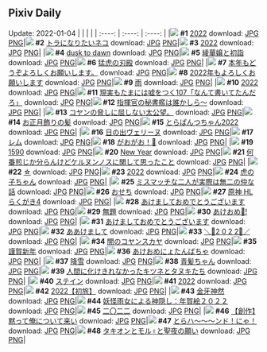 ## Pixiv Daily
Update: 2022-01-04
|      |      |      |
| :----: | :----: | :----: |
|![](https://pixiv.microyu.workers.dev/c/240x480/img-master/img/2022/01/02/00/30/58/95226485_p0_master1200.jpg) **#1** [2022](https://www.pixiv.net/artworks/95226485) download: [JPG](https://pixiv.microyu.workers.dev/img-original/img/2022/01/02/00/30/58/95226485_p0.jpg) [PNG](https://pixiv.microyu.workers.dev/img-original/img/2022/01/02/00/30/58/95226485_p0.png)|![](https://pixiv.microyu.workers.dev/c/240x480/img-master/img/2022/01/02/00/13/26/95225850_p0_master1200.jpg) **#2** [トラになりたいネコ](https://www.pixiv.net/artworks/95225850) download: [JPG](https://pixiv.microyu.workers.dev/img-original/img/2022/01/02/00/13/26/95225850_p0.jpg) [PNG](https://pixiv.microyu.workers.dev/img-original/img/2022/01/02/00/13/26/95225850_p0.png)|![](https://pixiv.microyu.workers.dev/c/240x480/img-master/img/2022/01/02/00/00/03/95225067_p0_master1200.jpg) **#3** [2022](https://www.pixiv.net/artworks/95225067) download: [JPG](https://pixiv.microyu.workers.dev/img-original/img/2022/01/02/00/00/03/95225067_p0.jpg) [PNG](https://pixiv.microyu.workers.dev/img-original/img/2022/01/02/00/00/03/95225067_p0.png)|
|![](https://pixiv.microyu.workers.dev/c/240x480/img-master/img/2022/01/03/00/00/22/95252574_p0_master1200.jpg) **#4** [dusk to dawn](https://www.pixiv.net/artworks/95252574) download: [JPG](https://pixiv.microyu.workers.dev/img-original/img/2022/01/03/00/00/22/95252574_p0.jpg) [PNG](https://pixiv.microyu.workers.dev/img-original/img/2022/01/03/00/00/22/95252574_p0.png)|![](https://pixiv.microyu.workers.dev/c/240x480/img-master/img/2022/01/02/00/00/03/95225059_p0_master1200.jpg) **#5** [綾華嬢と初詣](https://www.pixiv.net/artworks/95225059) download: [JPG](https://pixiv.microyu.workers.dev/img-original/img/2022/01/02/00/00/03/95225059_p0.jpg) [PNG](https://pixiv.microyu.workers.dev/img-original/img/2022/01/02/00/00/03/95225059_p0.png)|![](https://pixiv.microyu.workers.dev/c/240x480/img-master/img/2022/01/02/00/00/07/95225098_p0_master1200.jpg) **#6** [猛虎の刃殿](https://www.pixiv.net/artworks/95225098) download: [JPG](https://pixiv.microyu.workers.dev/img-original/img/2022/01/02/00/00/07/95225098_p0.jpg) [PNG](https://pixiv.microyu.workers.dev/img-original/img/2022/01/02/00/00/07/95225098_p0.png)|
|![](https://pixiv.microyu.workers.dev/c/240x480/img-master/img/2022/01/03/08/04/54/95259215_p0_master1200.jpg) **#7** [本年もどうぞよろしくお願いします。](https://www.pixiv.net/artworks/95259215) download: [JPG](https://pixiv.microyu.workers.dev/img-original/img/2022/01/03/08/04/54/95259215_p0.jpg) [PNG](https://pixiv.microyu.workers.dev/img-original/img/2022/01/03/08/04/54/95259215_p0.png)|![](https://pixiv.microyu.workers.dev/c/240x480/img-master/img/2022/01/02/00/14/45/95225903_p0_master1200.jpg) **#8** [2022年もよろしくお願いします](https://www.pixiv.net/artworks/95225903) download: [JPG](https://pixiv.microyu.workers.dev/img-original/img/2022/01/02/00/14/45/95225903_p0.jpg) [PNG](https://pixiv.microyu.workers.dev/img-original/img/2022/01/02/00/14/45/95225903_p0.png)|![](https://pixiv.microyu.workers.dev/c/240x480/img-master/img/2022/01/03/17/58/22/95269139_p0_master1200.jpg) **#9** [雨](https://www.pixiv.net/artworks/95269139) download: [JPG](https://pixiv.microyu.workers.dev/img-original/img/2022/01/03/17/58/22/95269139_p0.jpg) [PNG](https://pixiv.microyu.workers.dev/img-original/img/2022/01/03/17/58/22/95269139_p0.png)|
|![](https://pixiv.microyu.workers.dev/c/240x480/img-master/img/2022/01/02/00/00/11/95225128_p0_master1200.jpg) **#10** [2022](https://www.pixiv.net/artworks/95225128) download: [JPG](https://pixiv.microyu.workers.dev/img-original/img/2022/01/02/00/00/11/95225128_p0.jpg) [PNG](https://pixiv.microyu.workers.dev/img-original/img/2022/01/02/00/00/11/95225128_p0.png)|![](https://pixiv.microyu.workers.dev/c/240x480/img-master/img/2022/01/02/18/00/17/95242561_p0_master1200.jpg) **#11** [現実もたまには嘘をつく107「なんて書いてたんだろ」](https://www.pixiv.net/artworks/95242561) download: [JPG](https://pixiv.microyu.workers.dev/img-original/img/2022/01/02/18/00/17/95242561_p0.jpg) [PNG](https://pixiv.microyu.workers.dev/img-original/img/2022/01/02/18/00/17/95242561_p0.png)|![](https://pixiv.microyu.workers.dev/c/240x480/img-master/img/2022/01/02/00/05/48/95225496_p0_master1200.jpg) **#12** [指揮官の秘書艦は誰かしら～](https://www.pixiv.net/artworks/95225496) download: [JPG](https://pixiv.microyu.workers.dev/img-original/img/2022/01/02/00/05/48/95225496_p0.jpg) [PNG](https://pixiv.microyu.workers.dev/img-original/img/2022/01/02/00/05/48/95225496_p0.png)|
|![](https://pixiv.microyu.workers.dev/c/240x480/img-master/img/2022/01/02/20/04/35/95245460_p0_master1200.jpg) **#13** [コヤンの脅しに屈しない太公望。](https://www.pixiv.net/artworks/95245460) download: [JPG](https://pixiv.microyu.workers.dev/img-original/img/2022/01/02/20/04/35/95245460_p0.jpg) [PNG](https://pixiv.microyu.workers.dev/img-original/img/2022/01/02/20/04/35/95245460_p0.png)|![](https://pixiv.microyu.workers.dev/c/240x480/img-master/img/2022/01/03/07/30/01/95258906_p0_master1200.jpg) **#14** [お正月飾りの髪](https://www.pixiv.net/artworks/95258906) download: [JPG](https://pixiv.microyu.workers.dev/img-original/img/2022/01/03/07/30/01/95258906_p0.jpg) [PNG](https://pixiv.microyu.workers.dev/img-original/img/2022/01/03/07/30/01/95258906_p0.png)|![](https://pixiv.microyu.workers.dev/c/240x480/img-master/img/2022/01/02/00/03/26/95225398_p0_master1200.jpg) **#15** [とらぱんつちゃん2022](https://www.pixiv.net/artworks/95225398) download: [JPG](https://pixiv.microyu.workers.dev/img-original/img/2022/01/02/00/03/26/95225398_p0.jpg) [PNG](https://pixiv.microyu.workers.dev/img-original/img/2022/01/02/00/03/26/95225398_p0.png)|
|![](https://pixiv.microyu.workers.dev/c/240x480/img-master/img/2022/01/02/20/30/00/95246071_p0_master1200.jpg) **#16** [日の出ヴェリーヌ](https://www.pixiv.net/artworks/95246071) download: [JPG](https://pixiv.microyu.workers.dev/img-original/img/2022/01/02/20/30/00/95246071_p0.jpg) [PNG](https://pixiv.microyu.workers.dev/img-original/img/2022/01/02/20/30/00/95246071_p0.png)|![](https://pixiv.microyu.workers.dev/c/240x480/img-master/img/2022/01/02/00/00/18/95225178_p0_master1200.jpg) **#17** [レム](https://www.pixiv.net/artworks/95225178) download: [JPG](https://pixiv.microyu.workers.dev/img-original/img/2022/01/02/00/00/18/95225178_p0.jpg) [PNG](https://pixiv.microyu.workers.dev/img-original/img/2022/01/02/00/00/18/95225178_p0.png)|![](https://pixiv.microyu.workers.dev/c/240x480/img-master/img/2022/01/02/12/00/01/95235514_p0_master1200.jpg) **#18** [がおがお！🐯](https://www.pixiv.net/artworks/95235514) download: [JPG](https://pixiv.microyu.workers.dev/img-original/img/2022/01/02/12/00/01/95235514_p0.jpg) [PNG](https://pixiv.microyu.workers.dev/img-original/img/2022/01/02/12/00/01/95235514_p0.png)|
|![](https://pixiv.microyu.workers.dev/c/240x480/img-master/img/2022/01/03/00/00/04/95252461_p0_master1200.jpg) **#19** [1590](https://www.pixiv.net/artworks/95252461) download: [JPG](https://pixiv.microyu.workers.dev/img-original/img/2022/01/03/00/00/04/95252461_p0.jpg) [PNG](https://pixiv.microyu.workers.dev/img-original/img/2022/01/03/00/00/04/95252461_p0.png)|![](https://pixiv.microyu.workers.dev/c/240x480/img-master/img/2022/01/02/02/17/39/95228461_p0_master1200.jpg) **#20** [New Year](https://www.pixiv.net/artworks/95228461) download: [JPG](https://pixiv.microyu.workers.dev/img-original/img/2022/01/02/02/17/39/95228461_p0.jpg) [PNG](https://pixiv.microyu.workers.dev/img-original/img/2022/01/02/02/17/39/95228461_p0.png)|![](https://pixiv.microyu.workers.dev/c/240x480/img-master/img/2022/01/02/11/22/59/95234881_p0_master1200.jpg) **#21** [何番煎じか分らんけどケルヌンノスに関して思ったこと](https://www.pixiv.net/artworks/95234881) download: [JPG](https://pixiv.microyu.workers.dev/img-original/img/2022/01/02/11/22/59/95234881_p0.jpg) [PNG](https://pixiv.microyu.workers.dev/img-original/img/2022/01/02/11/22/59/95234881_p0.png)|
|![](https://pixiv.microyu.workers.dev/c/240x480/img-master/img/2022/01/02/17/20/34/95241671_p0_master1200.jpg) **#22** [☆](https://www.pixiv.net/artworks/95241671) download: [JPG](https://pixiv.microyu.workers.dev/img-original/img/2022/01/02/17/20/34/95241671_p0.jpg) [PNG](https://pixiv.microyu.workers.dev/img-original/img/2022/01/02/17/20/34/95241671_p0.png)|![](https://pixiv.microyu.workers.dev/c/240x480/img-master/img/2022/01/03/08/21/36/95259375_p0_master1200.jpg) **#23** [2022](https://www.pixiv.net/artworks/95259375) download: [JPG](https://pixiv.microyu.workers.dev/img-original/img/2022/01/03/08/21/36/95259375_p0.jpg) [PNG](https://pixiv.microyu.workers.dev/img-original/img/2022/01/03/08/21/36/95259375_p0.png)|![](https://pixiv.microyu.workers.dev/c/240x480/img-master/img/2022/01/03/19/00/00/95270632_p0_master1200.jpg) **#24** [虎の子ちゃん](https://www.pixiv.net/artworks/95270632) download: [JPG](https://pixiv.microyu.workers.dev/img-original/img/2022/01/03/19/00/00/95270632_p0.jpg) [PNG](https://pixiv.microyu.workers.dev/img-original/img/2022/01/03/19/00/00/95270632_p0.png)|
|![](https://pixiv.microyu.workers.dev/c/240x480/img-master/img/2022/01/03/18/30/52/95269924_p0_master1200.jpg) **#25** [ミスマッチな二人が実際は無二の仲な話](https://www.pixiv.net/artworks/95269924) download: [JPG](https://pixiv.microyu.workers.dev/img-original/img/2022/01/03/18/30/52/95269924_p0.jpg) [PNG](https://pixiv.microyu.workers.dev/img-original/img/2022/01/03/18/30/52/95269924_p0.png)|![](https://pixiv.microyu.workers.dev/c/240x480/img-master/img/2022/01/03/20/30/01/95273092_p0_master1200.jpg) **#26** [おせち](https://www.pixiv.net/artworks/95273092) download: [JPG](https://pixiv.microyu.workers.dev/img-original/img/2022/01/03/20/30/01/95273092_p0.jpg) [PNG](https://pixiv.microyu.workers.dev/img-original/img/2022/01/03/20/30/01/95273092_p0.png)|![](https://pixiv.microyu.workers.dev/c/240x480/img-master/img/2022/01/02/12/44/42/95236356_p0_master1200.jpg) **#27** [原神 HLらくがき4](https://www.pixiv.net/artworks/95236356) download: [JPG](https://pixiv.microyu.workers.dev/img-original/img/2022/01/02/12/44/42/95236356_p0.jpg) [PNG](https://pixiv.microyu.workers.dev/img-original/img/2022/01/02/12/44/42/95236356_p0.png)|
|![](https://pixiv.microyu.workers.dev/c/240x480/img-master/img/2022/01/03/19/57/02/95272126_p0_master1200.jpg) **#28** [あけましておめでとうございます](https://www.pixiv.net/artworks/95272126) download: [JPG](https://pixiv.microyu.workers.dev/img-original/img/2022/01/03/19/57/02/95272126_p0.jpg) [PNG](https://pixiv.microyu.workers.dev/img-original/img/2022/01/03/19/57/02/95272126_p0.png)|![](https://pixiv.microyu.workers.dev/c/240x480/img-master/img/2022/01/02/23/43/40/95251910_p0_master1200.jpg) **#29** [無題](https://www.pixiv.net/artworks/95251910) download: [JPG](https://pixiv.microyu.workers.dev/img-original/img/2022/01/02/23/43/40/95251910_p0.jpg) [PNG](https://pixiv.microyu.workers.dev/img-original/img/2022/01/02/23/43/40/95251910_p0.png)|![](https://pixiv.microyu.workers.dev/c/240x480/img-master/img/2022/01/02/12/36/31/95236201_p0_master1200.jpg) **#30** [あけおめ🐯!](https://www.pixiv.net/artworks/95236201) download: [JPG](https://pixiv.microyu.workers.dev/img-original/img/2022/01/02/12/36/31/95236201_p0.jpg) [PNG](https://pixiv.microyu.workers.dev/img-original/img/2022/01/02/12/36/31/95236201_p0.png)|
|![](https://pixiv.microyu.workers.dev/c/240x480/img-master/img/2022/01/02/22/27/26/95249522_p0_master1200.jpg) **#31** [あけましておめでとうございます](https://www.pixiv.net/artworks/95249522) download: [JPG](https://pixiv.microyu.workers.dev/img-original/img/2022/01/02/22/27/26/95249522_p0.jpg) [PNG](https://pixiv.microyu.workers.dev/img-original/img/2022/01/02/22/27/26/95249522_p0.png)|![](https://pixiv.microyu.workers.dev/c/240x480/img-master/img/2022/01/02/21/35/42/95248001_p0_master1200.jpg) **#32** [ああけまして](https://www.pixiv.net/artworks/95248001) download: [JPG](https://pixiv.microyu.workers.dev/img-original/img/2022/01/02/21/35/42/95248001_p0.jpg) [PNG](https://pixiv.microyu.workers.dev/img-original/img/2022/01/02/21/35/42/95248001_p0.png)|![](https://pixiv.microyu.workers.dev/c/240x480/img-master/img/2022/01/02/00/00/10/95225116_p0_master1200.jpg) **#33** [＼🐯2 0 2 2🌸／](https://www.pixiv.net/artworks/95225116) download: [JPG](https://pixiv.microyu.workers.dev/img-original/img/2022/01/02/00/00/10/95225116_p0.jpg) [PNG](https://pixiv.microyu.workers.dev/img-original/img/2022/01/02/00/00/10/95225116_p0.png)|
|![](https://pixiv.microyu.workers.dev/c/240x480/img-master/img/2022/01/02/07/59/48/95232261_p0_master1200.jpg) **#34** [闇のコヤンスカヤ](https://www.pixiv.net/artworks/95232261) download: [JPG](https://pixiv.microyu.workers.dev/img-original/img/2022/01/02/07/59/48/95232261_p0.jpg) [PNG](https://pixiv.microyu.workers.dev/img-original/img/2022/01/02/07/59/48/95232261_p0.png)|![](https://pixiv.microyu.workers.dev/c/240x480/img-master/img/2022/01/03/18/06/38/95263485_p0_master1200.jpg) **#35** [謹賀新年](https://www.pixiv.net/artworks/95263485) download: [JPG](https://pixiv.microyu.workers.dev/img-original/img/2022/01/03/18/06/38/95263485_p0.jpg) [PNG](https://pixiv.microyu.workers.dev/img-original/img/2022/01/03/18/06/38/95263485_p0.png)|![](https://pixiv.microyu.workers.dev/c/240x480/img-master/img/2022/01/02/00/15/13/95225916_p0_master1200.jpg) **#36** [あけおめにょたんばちゃ](https://www.pixiv.net/artworks/95225916) download: [JPG](https://pixiv.microyu.workers.dev/img-original/img/2022/01/02/00/15/13/95225916_p0.jpg) [PNG](https://pixiv.microyu.workers.dev/img-original/img/2022/01/02/00/15/13/95225916_p0.png)|
|![](https://pixiv.microyu.workers.dev/c/240x480/img-master/img/2022/01/02/21/55/15/95248576_p0_master1200.jpg) **#37** [降雪](https://www.pixiv.net/artworks/95248576) download: [JPG](https://pixiv.microyu.workers.dev/img-original/img/2022/01/02/21/55/15/95248576_p0.jpg) [PNG](https://pixiv.microyu.workers.dev/img-original/img/2022/01/02/21/55/15/95248576_p0.png)|![](https://pixiv.microyu.workers.dev/c/240x480/img-master/img/2022/01/02/19/00/00/95243911_p0_master1200.jpg) **#38** [青髪ちゃん](https://www.pixiv.net/artworks/95243911) download: [JPG](https://pixiv.microyu.workers.dev/img-original/img/2022/01/02/19/00/00/95243911_p0.jpg) [PNG](https://pixiv.microyu.workers.dev/img-original/img/2022/01/02/19/00/00/95243911_p0.png)|![](https://pixiv.microyu.workers.dev/c/240x480/img-master/img/2022/01/02/00/09/34/95225698_p0_master1200.jpg) **#39** [人間に化けきれなかったキツネとタヌキたち](https://www.pixiv.net/artworks/95225698) download: [JPG](https://pixiv.microyu.workers.dev/img-original/img/2022/01/02/00/09/34/95225698_p0.jpg) [PNG](https://pixiv.microyu.workers.dev/img-original/img/2022/01/02/00/09/34/95225698_p0.png)|
|![](https://pixiv.microyu.workers.dev/c/240x480/img-master/img/2022/01/03/00/00/08/95252496_p0_master1200.jpg) **#40** [ステイン](https://www.pixiv.net/artworks/95252496) download: [JPG](https://pixiv.microyu.workers.dev/img-original/img/2022/01/03/00/00/08/95252496_p0.jpg) [PNG](https://pixiv.microyu.workers.dev/img-original/img/2022/01/03/00/00/08/95252496_p0.png)|![](https://pixiv.microyu.workers.dev/c/240x480/img-master/img/2022/01/03/19/50/06/95271938_p0_master1200.jpg) **#41** [2022](https://www.pixiv.net/artworks/95271938) download: [JPG](https://pixiv.microyu.workers.dev/img-original/img/2022/01/03/19/50/06/95271938_p0.jpg) [PNG](https://pixiv.microyu.workers.dev/img-original/img/2022/01/03/19/50/06/95271938_p0.png)|![](https://pixiv.microyu.workers.dev/c/240x480/img-master/img/2022/01/02/15/45/47/95239583_p0_master1200.jpg) **#42** [2022【初旅】](https://www.pixiv.net/artworks/95239583) download: [JPG](https://pixiv.microyu.workers.dev/img-original/img/2022/01/02/15/45/47/95239583_p0.jpg) [PNG](https://pixiv.microyu.workers.dev/img-original/img/2022/01/02/15/45/47/95239583_p0.png)|
|![](https://pixiv.microyu.workers.dev/c/240x480/img-master/img/2022/01/02/01/54/02/95228502_p0_master1200.jpg) **#43** [金牙神然](https://www.pixiv.net/artworks/95228502) download: [JPG](https://pixiv.microyu.workers.dev/img-original/img/2022/01/02/01/54/02/95228502_p0.jpg) [PNG](https://pixiv.microyu.workers.dev/img-original/img/2022/01/02/01/54/02/95228502_p0.png)|![](https://pixiv.microyu.workers.dev/c/240x480/img-master/img/2022/01/02/22/06/05/95248914_p0_master1200.jpg) **#44** [妖怪雨女による神隠し：年賀絵２０２２](https://www.pixiv.net/artworks/95248914) download: [JPG](https://pixiv.microyu.workers.dev/img-original/img/2022/01/02/22/06/05/95248914_p0.jpg) [PNG](https://pixiv.microyu.workers.dev/img-original/img/2022/01/02/22/06/05/95248914_p0.png)|![](https://pixiv.microyu.workers.dev/c/240x480/img-master/img/2022/01/02/00/07/35/95225607_p0_master1200.jpg) **#45** [二〇二二](https://www.pixiv.net/artworks/95225607) download: [JPG](https://pixiv.microyu.workers.dev/img-original/img/2022/01/02/00/07/35/95225607_p0.jpg) [PNG](https://pixiv.microyu.workers.dev/img-original/img/2022/01/02/00/07/35/95225607_p0.png)|
|![](https://pixiv.microyu.workers.dev/c/240x480/img-master/img/2022/01/02/20/00/03/95245352_p0_master1200.jpg) **#46** [【創作】黙って俺について来い](https://www.pixiv.net/artworks/95245352) download: [JPG](https://pixiv.microyu.workers.dev/img-original/img/2022/01/02/20/00/03/95245352_p0.jpg) [PNG](https://pixiv.microyu.workers.dev/img-original/img/2022/01/02/20/00/03/95245352_p0.png)|![](https://pixiv.microyu.workers.dev/c/240x480/img-master/img/2022/01/02/17/39/51/95242077_p0_master1200.jpg) **#47** [とらハ〜〜〜ンド！にゃ！](https://www.pixiv.net/artworks/95242077) download: [JPG](https://pixiv.microyu.workers.dev/img-original/img/2022/01/02/17/39/51/95242077_p0.jpg) [PNG](https://pixiv.microyu.workers.dev/img-original/img/2022/01/02/17/39/51/95242077_p0.png)|![](https://pixiv.microyu.workers.dev/c/240x480/img-master/img/2022/01/02/00/19/52/95226082_p0_master1200.jpg) **#48** [タキオンとモル♀と聖夜の願い](https://www.pixiv.net/artworks/95226082) download: [JPG](https://pixiv.microyu.workers.dev/img-original/img/2022/01/02/00/19/52/95226082_p0.jpg) [PNG](https://pixiv.microyu.workers.dev/img-original/img/2022/01/02/00/19/52/95226082_p0.png)|
